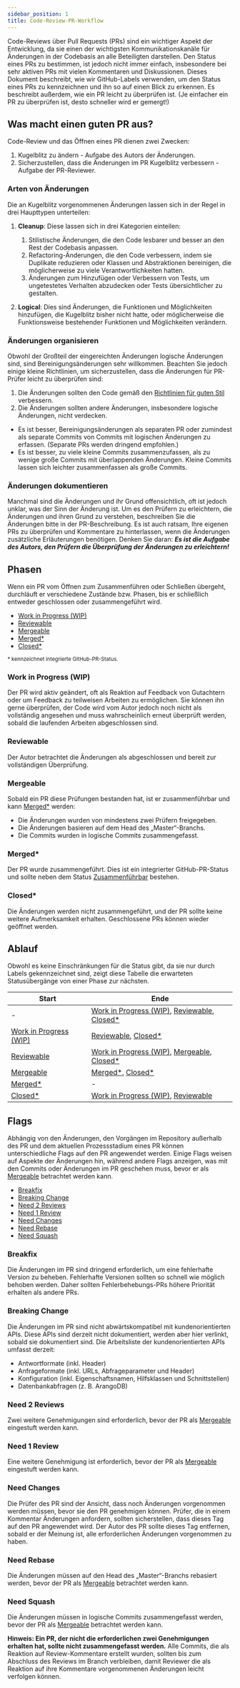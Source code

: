 ```yaml
---
sidebar_position: 1
title: Code-Review-PR-Workflow
---
```


Code-Reviews über Pull Requests (PRs) sind ein wichtiger Aspekt der Entwicklung, da sie einen der wichtigsten
Kommunikationskanäle für Änderungen in der Codebasis an alle Beteiligten darstellen. Den Status eines PRs zu bestimmen,
ist jedoch nicht immer einfach, insbesondere bei sehr aktiven PRs mit vielen Kommentaren und Diskussionen. Dieses
Dokument beschreibt, wie wir GitHub-Labels verwenden, um den Status eines PRs zu kennzeichnen und ihn so auf einen Blick
zu erkennen. Es beschreibt außerdem, wie ein PR leicht zu überprüfen ist. (Je einfacher ein PR zu überprüfen ist, desto
schneller wird er gemergt!)

Was macht einen guten PR aus?
---------------------

Code-Review und das Öffnen eines PR dienen zwei Zwecken:

1. Kugelblitz zu ändern - Aufgabe des Autors der Änderungen.
2. Sicherzustellen, dass die Änderungen im PR Kugelblitz verbessern - Aufgabe der PR-Reviewer.

### Arten von Änderungen

Die an Kugelblitz vorgenommenen Änderungen lassen sich in der Regel in drei Haupttypen unterteilen:

1. __Cleanup__: Diese lassen sich in drei Kategorien einteilen:

   1. Stilistische Änderungen, die den Code lesbarer und besser an den Rest der Codebasis anpassen.
   2. Refactoring-Änderungen, die den Code verbessern, indem sie Duplikate reduzieren oder Klassen und Abstraktionen
      bereinigen, die möglicherweise zu viele Verantwortlichkeiten hatten.
   3. Änderungen zum Hinzufügen oder Verbessern von Tests, um ungetestetes Verhalten abzudecken oder Tests
      übersichtlicher zu gestalten.

2. __Logical__: Dies sind Änderungen, die Funktionen und Möglichkeiten hinzufügen, die Kugelblitz bisher nicht hatte,
   oder möglicherweise die Funktionsweise bestehender Funktionen und Möglichkeiten verändern.

### Änderungen organisieren

Obwohl der Großteil der eingereichten Änderungen logische Änderungen sind, sind Bereinigungsänderungen sehr willkommen.
Beachten Sie jedoch einige kleine Richtlinien, um sicherzustellen, dass die Änderungen für PR-Prüfer leicht zu
überprüfen sind:

1. Die Änderungen sollten den Code gemäß den [Richtlinien für guten Stil](https://google.github.io/styleguide/javaguide.html)
   verbessern.
2. Die Änderungen sollten andere Änderungen, insbesondere logische Änderungen, nicht verdecken.

- Es ist besser, Bereinigungsänderungen als separaten PR oder zumindest als separate Commits von Commits mit logischen
  Änderungen zu erfassen. (Separate PRs werden dringend empfohlen.)
- Es ist besser, zu viele kleine Commits zusammenzufassen, als zu wenige große Commits mit
  überlappenden Änderungen. Kleine Commits lassen sich leichter zusammenfassen als große Commits.

### Änderungen dokumentieren

Manchmal sind die Änderungen und ihr Grund offensichtlich, oft ist jedoch unklar, was der Sinn der Änderung ist. Um es
den Prüfern zu erleichtern, die Änderungen und ihren Grund zu verstehen, beschreiben Sie die Änderungen bitte in der
PR-Beschreibung. Es ist auch ratsam, Ihre eigenen PRs zu überprüfen und Kommentare zu hinterlassen, wenn die Änderungen
zusätzliche Erläuterungen benötigen. Denken Sie daran: ___Es ist die Aufgabe des Autors, den Prüfern die Überprüfung der
Änderungen zu erleichtern!___

Phasen
------

Wenn ein PR vom Öffnen zum Zusammenführen oder Schließen übergeht, durchläuft er verschiedene Zustände bzw. Phasen, bis
er schließlich entweder geschlossen oder zusammengeführt wird.

- [Work in Progress (WIP)](#work-in-progress-wip)
- [Reviewable](#reviewable)
- [Mergeable](#mergeable)
- [Merged*](#merged)
- [Closed*](#closed)

<sub>* kennzeichnet integrierte GitHub-PR-Status.</sub>

### Work in Progress (WIP)

Der PR wird aktiv geändert, oft als Reaktion auf Feedback von Gutachtern oder um Feedback zu teilweisen Arbeiten zu
ermöglichen. Sie können ihn gerne überprüfen, der Code wird vom Autor jedoch noch nicht als vollständig angesehen und
muss wahrscheinlich erneut überprüft werden, sobald die laufenden Arbeiten abgeschlossen sind.

### Reviewable

Der Autor betrachtet die Änderungen als abgeschlossen und bereit zur vollständigen Überprüfung.

### Mergeable

Sobald ein PR diese Prüfungen bestanden hat, ist er zusammenführbar und kann [Merged*](#merged)
werden:

- Die Änderungen wurden von mindestens zwei Prüfern freigegeben.
- Die Änderungen basieren auf dem Head des „Master“-Branchs.
- Die Commits wurden in logische Commits zusammengefasst.

### Merged*

Der PR wurde zusammengeführt. Dies ist ein integrierter GitHub-PR-Status und sollte neben dem Status
[Zusammenführbar](#zusammengeführt) bestehen.

### Closed*

Die Änderungen werden nicht zusammengeführt, und der PR sollte keine weitere Aufmerksamkeit erhalten. Geschlossene PRs
können wieder geöffnet werden.

Ablauf
------

Obwohl es keine Einschränkungen für die Status gibt, da sie nur durch Labels gekennzeichnet sind, zeigt diese Tabelle
die erwarteten Statusübergänge von einer Phase zur nächsten.

| Start                                           | Ende                                                                                           |
|-------------------------------------------------|------------------------------------------------------------------------------------------------|
| -                                               | [Work in Progress (WIP)](#work-in-progress-wip), [Reviewable](#reviewable), [Closed*](#closed) |
| [Work in Progress (WIP)](#work-in-progress-wip) | [Reviewable](#reviewable), [Closed*](#closed)                                                  |
| [Reviewable](#reviewable)                       | [Work in Progress (WIP)](#work-in-progress-wip), [Mergeable](#mergeable), [Closed*](#closed)   |
| [Mergeable](#mergeable)                         | [Merged*](#merged), [Closed*](#closed)                                                         |
| [Merged*](#merged)                              | -                                                                                              |
| [Closed*](#closed)                              | [Work in Progress (WIP)](#work-in-progress-wip), [Reviewable](#reviewable)                     |

Flags
-----

Abhängig von den Änderungen, den Vorgängen im Repository außerhalb des PR und dem aktuellen Prozessstadium eines PR
können unterschiedliche Flags auf den PR angewendet werden. Einige Flags weisen auf Aspekte der Änderungen hin, während
andere Flags anzeigen, was mit den Commits oder Änderungen im PR geschehen muss, bevor er als
[Mergeable](#mergeable) betrachtet werden kann.

- [Breakfix](#breakfix)
- [Breaking Change](#breaking-change)
- [Need 2 Reviews](#need-2-reviews)
- [Need 1 Review](#need-1-review)
- [Need Changes](#need-changes)
- [Need Rebase](#need-rebase)
- [Need Squash](#need-squash)

### Breakfix

Die Änderungen im PR sind dringend erforderlich, um eine fehlerhafte Version zu beheben. Fehlerhafte Versionen sollten
so schnell wie möglich behoben werden. Daher sollten Fehlerbehebungs-PRs höhere Priorität erhalten als andere PRs.

### Breaking Change

Die Änderungen im PR sind nicht abwärtskompatibel mit kundenorientierten APIs. Diese APIs sind derzeit nicht
dokumentiert, werden aber hier verlinkt, sobald sie dokumentiert sind. Die Arbeitsliste der kundenorientierten APIs
umfasst derzeit:

- Antwortformate (inkl. Header)
- Anfrageformate (inkl. URLs, Abfrageparameter und Header)
- Konfiguration (inkl. Eigenschaftsnamen, Hilfsklassen und Schnittstellen)
- Datenbankabfragen (z. B. ArangoDB)

### Need 2 Reviews

Zwei weitere Genehmigungen sind erforderlich, bevor der PR als [Mergeable](#mergeable) eingestuft werden kann.

### Need 1 Review

Eine weitere Genehmigung ist erforderlich, bevor der PR als [Mergeable](#mergeable) eingestuft werden kann.

### Need Changes

Die Prüfer des PR sind der Ansicht, dass noch Änderungen vorgenommen werden müssen, bevor sie den PR genehmigen können.
Prüfer, die in einem Kommentar Änderungen anfordern, sollten sicherstellen, dass dieses Tag auf den PR angewendet wird.
Der Autor des PR sollte dieses Tag entfernen, sobald er der Meinung ist, alle erforderlichen Änderungen vorgenommen zu
haben.

### Need Rebase

Die Änderungen müssen auf den Head des „Master“-Branchs rebasiert werden, bevor der PR als [Mergeable](#mergeable)
betrachtet werden kann.

### Need Squash

Die Änderungen müssen in logische Commits zusammengefasst werden, bevor der PR als [Mergeable](#mergeable) betrachtet
werden kann.

**Hinweis: Ein PR, der nicht die erforderlichen zwei Genehmigungen erhalten hat, sollte nicht zusammengefasst werden.**
Alle Commits, die als Reaktion auf Review-Kommentare erstellt wurden, sollten bis zum Abschluss des Reviews im Branch
verbleiben, damit Reviewer die als Reaktion auf ihre Kommentare vorgenommenen Änderungen leicht verfolgen können.
